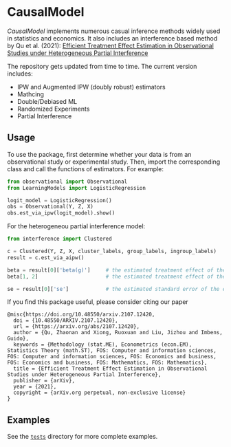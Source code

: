 # CausalModel

*CausalModel* implements numerous casual inference methods widely used in statistics and economics. It also includes an interference based method by Qu et al. (2021): [Efficient Treatment Effect Estimation in Observational Studies under Heterogeneous Partial Interference](https://arxiv.org/pdf/2107.12420.pdf)

The repository gets updated from time to time. The current version includes:

* IPW and Augmented IPW (doubly robust) estimators
* Mathcing
* Double/Debiased ML
* Randomized Experiments
* Partial Interference

## Usage

To use the package, first determine whether your data is from an observational study or experimental study.
Then, import the corresponding class and call the functions of estimators.
For example:

```python
from observational import Observational
from LearningModels import LogisticRegression

logit_model = LogisticRegression()
obs = Observational(Y, Z, X)
obs.est_via_ipw(logit_model).show()
```

For the heterogeneou partial interference model:

```python
from interference import Clustered

c = Clustered(Y, Z, X, cluster_labels, group_labels, ingroup_labels)
result = c.est_via_aipw()

beta = result[0]['beta(g)']     # the estimated treatment effect of the first group
beta[1, 2]                      # the estimated treatment effect of the first group when there are 1 treated neighbour in the first group and 2 treated neighbours in the second group

se = result[0]['se']            # the estimated standard error of the estimated treatment effect of the first group
``` 

If you find this package useful, please consider citing our paper

```
@misc{https://doi.org/10.48550/arxiv.2107.12420,
  doi = {10.48550/ARXIV.2107.12420},
  url = {https://arxiv.org/abs/2107.12420},
  author = {Qu, Zhaonan and Xiong, Ruoxuan and Liu, Jizhou and Imbens, Guido},
  keywords = {Methodology (stat.ME), Econometrics (econ.EM), Statistics Theory (math.ST), FOS: Computer and information sciences, FOS: Computer and information sciences, FOS: Economics and business, FOS: Economics and business, FOS: Mathematics, FOS: Mathematics},
  title = {Efficient Treatment Effect Estimation in Observational Studies under Heterogeneous Partial Interference},
  publisher = {arXiv},
  year = {2021},
  copyright = {arXiv.org perpetual, non-exclusive license}
}
```

## Examples

See the [`tests`](tests) directory for more complete examples.

